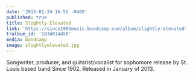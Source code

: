 ```yaml
---
date: '2013-01-24 16:55 -0400'
published: true
title: Slightly Elevated
link: 'https://since1902music.bandcamp.com/album/slightly-elevated'
tralbum_id: '1834014450'
media: bandcamp
image: slightlyelevated.jpg
---
```

Songwriter, producer, and guitarist/vocalist for sophomore release by St. Louis based band Since 1902. Released in January of 2013. 
